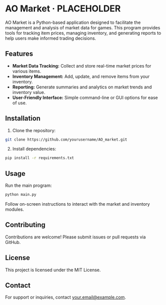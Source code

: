 # AO Market · PLACEHOLDER

AO Market is a Python-based application designed to facilitate the management and analysis of market data for games. This program provides tools for tracking item prices, managing inventory, and generating reports to help users make informed trading decisions.

## Features

- **Market Data Tracking:** Collect and store real-time market prices for various items.
- **Inventory Management:** Add, update, and remove items from your inventory.
- **Reporting:** Generate summaries and analytics on market trends and inventory value.
- **User-Friendly Interface:** Simple command-line or GUI options for ease of use.

## Installation

1. Clone the repository:
  ```bash
  git clone https://github.com/yourusername/AO_market.git
  ```
2. Install dependencies:
  ```bash
  pip install -r requirements.txt
  ```

## Usage

Run the main program:
```bash
python main.py
```

Follow on-screen instructions to interact with the market and inventory modules.

## Contributing

Contributions are welcome! Please submit issues or pull requests via GitHub.

## License

This project is licensed under the MIT License.

## Contact

For support or inquiries, contact [your.email@example.com](mailto:your.email@example.com).